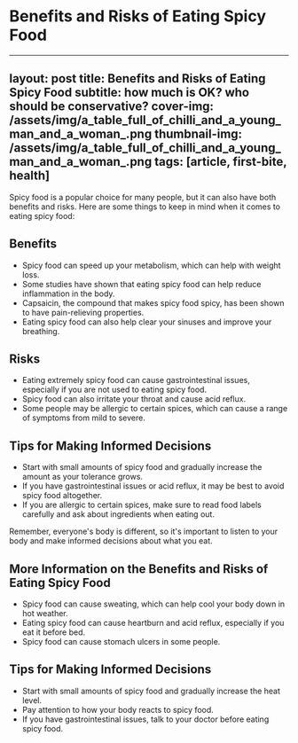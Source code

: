 # Benefits and Risks of Eating Spicy Food

---
layout: post
title: Benefits and Risks of Eating Spicy Food
subtitle: how much is OK? who should be conservative?
cover-img: /assets/img/a_table_full_of_chilli_and_a_young_man_and_a_woman_.png 
thumbnail-img: /assets/img/a_table_full_of_chilli_and_a_young_man_and_a_woman_.png 
tags: [article, first-bite, health]
---

Spicy food is a popular choice for many people, but it can also have both benefits and risks. Here are some things to keep in mind when it comes to eating spicy food:

## Benefits

- Spicy food can speed up your metabolism, which can help with weight loss.
- Some studies have shown that eating spicy food can help reduce inflammation in the body.
- Capsaicin, the compound that makes spicy food spicy, has been shown to have pain-relieving properties.
- Eating spicy food can also help clear your sinuses and improve your breathing.

## Risks

- Eating extremely spicy food can cause gastrointestinal issues, especially if you are not used to eating spicy food.
- Spicy food can also irritate your throat and cause acid reflux.
- Some people may be allergic to certain spices, which can cause a range of symptoms from mild to severe.

## Tips for Making Informed Decisions

- Start with small amounts of spicy food and gradually increase the amount as your tolerance grows.
- If you have gastrointestinal issues or acid reflux, it may be best to avoid spicy food altogether.
- If you are allergic to certain spices, make sure to read food labels carefully and ask about ingredients when eating out.

Remember, everyone's body is different, so it's important to listen to your body and make informed decisions about what you eat.

## More Information on the Benefits and Risks of Eating Spicy Food

- Spicy food can cause sweating, which can help cool your body down in hot weather.
- Eating spicy food can cause heartburn and acid reflux, especially if you eat it before bed.
- Spicy food can cause stomach ulcers in some people.

## Tips for Making Informed Decisions

- Start with small amounts of spicy food and gradually increase the heat level.
- Pay attention to how your body reacts to spicy food.
- If you have gastrointestinal issues, talk to your doctor before eating spicy food.

